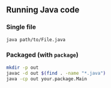## Running Java code

### Single file
```bash
java path/to/File.java
```

### Packaged (with `package`)
```bash
mkdir -p out
javac -d out $(find . -name "*.java")
java -cp out your.package.Main
```


